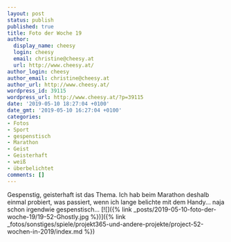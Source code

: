 ```yaml
---
layout: post
status: publish
published: true
title: Foto der Woche 19
author:
  display_name: cheesy
  login: cheesy
  email: christine@cheesy.at
  url: http://www.cheesy.at/
author_login: cheesy
author_email: christine@cheesy.at
author_url: http://www.cheesy.at/
wordpress_id: 39115
wordpress_url: http://www.cheesy.at/?p=39115
date: '2019-05-10 18:27:04 +0100'
date_gmt: '2019-05-10 16:27:04 +0100'
categories:
- Fotos
- Sport
- gespenstisch
- Marathon
- Geist
- Geisterhaft
- weiß
- überbelichtet
comments: []
---
```

Gespenstig, geisterhaft ist das Thema. Ich hab beim Marathon deshalb einmal probiert, was passiert, wenn ich lange belichte mit dem Handy... naja schon irgendwie gespenstisch...
[![]({% link _posts/2019-05-10-foto-der-woche-19/19-52-Ghostly.jpg %})]({% link _fotos/sonstiges/spiele/projekt365-und-andere-projekte/project-52-wochen-in-2019/index.md %})
